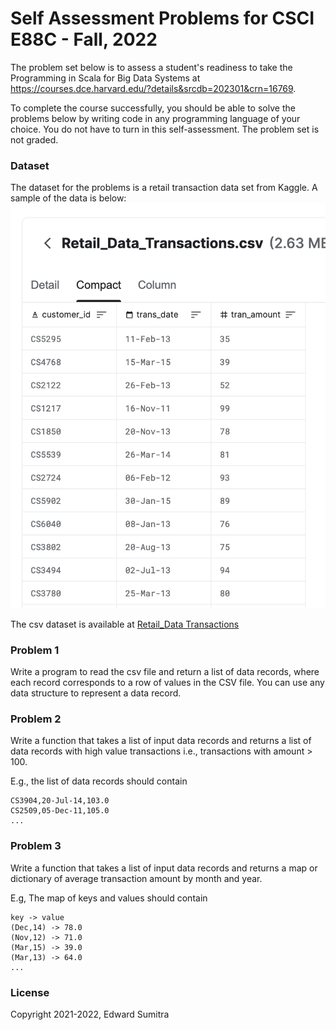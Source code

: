 # Self Assessment Problems for CSCI E88C - Fall, 2022

The problem set below is to assess a student's readiness to take the Programming in Scala for Big Data Systems at https://courses.dce.harvard.edu/?details&srcdb=202301&crn=16769. 

To complete the course successfully, you should be able to solve the problems below by writing code in any programming language of your choice. You do not have to turn in this self-assessment. The problem set is not graded.

### Dataset
The dataset for the problems is a retail transaction data set from Kaggle. A sample of the data is below:
![sample data](./prereq-dataset.png)

The csv dataset is available at [Retail_Data Transactions](./Retail_Data_Transactions.csv)

### Problem 1
Write a program to read the csv file and return a list of data records, where each record corresponds to a row of values in the CSV file. You can use any data structure to represent a data record.

### Problem 2
Write a function that takes a list of input data records and returns a list of data records with high value transactions i.e., transactions with amount > 100.

E.g., the list of data records should contain
```
CS3904,20-Jul-14,103.0
CS2509,05-Dec-11,105.0
...
```

### Problem 3
Write a function that takes a list of input data records and returns a map or dictionary of average transaction amount by month and year. 

E.g, The map of keys and values should contain
```
key -> value
(Dec,14) -> 78.0
(Nov,12) -> 71.0
(Mar,15) -> 39.0
(Mar,13) -> 64.0
...
```
### License
Copyright 2021-2022, Edward Sumitra


